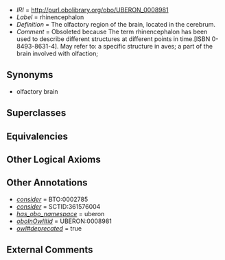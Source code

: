  * *IRI* = http://purl.obolibrary.org/obo/UBERON_0008981
 * *Label* = rhinencephalon
 * *Definition* = The olfactory region of the brain, located in the cerebrum.
 * *Comment* = Obsoleted because The term rhinencephalon has been used to describe different structures at different points in time.[ISBN 0-8493-8631-4]. May refer to: a specific structure in aves;  a part of the brain involved with olfaction;

## Synonyms

 * olfactory brain

## Superclasses


## Equivalencies


## Other Logical Axioms


## Other Annotations

 * *[consider](../../er/oboInOwl#consider.md)* = BTO:0002785
 * *[consider](../../er/oboInOwl#consider.md)* = SCTID:361576004
 * *[has_obo_namespace](../../ce/oboInOwl#hasOBONamespace.md)* = uberon
 * *[oboInOwl#id](../../id/oboInOwl#id.md)* = UBERON:0008981
 * *[owl#deprecated](../../ed/owl#deprecated.md)* = true

## External Comments


